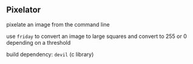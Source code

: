 Pixelator
----

pixelate an image from the command line

use `friday` to convert an image to large squares and convert to 255 or 0 depending on a threshold

build dependency: `devil` (c library)
